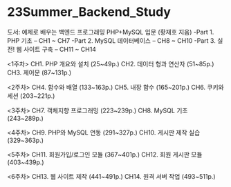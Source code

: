 # 23Summer_Backend_Study

도서: 예제로 배우는 백엔드 프로그래밍 PHP+MySQL 입문 (황재호 지음)
-Part 1. PHP 기초 – CH1 ~ CH7
-Part 2. MySQL 데이터베이스 – CH8 ~ CH10
-Part 3. 실전! 웹 사이트 구축 – CH11 ~ CH14

<1주차>
CH1. PHP 개요와 설치 (25~49p.) 
CH2. 데이터 형과 연산자 (51~85p.) 
CH3. 제어문 (87~131p.) 

<2주차>
CH4. 함수와 배열 (133~163p.)
CH5. 내장 함수 (165~201p.) 
CH6. 쿠키와 세션 (203~221p.) 

<3주차>
CH7. 객체지향 프로그래밍 (223~239p.) 
CH8. MySQL 기초 (243~289p.) 

<4주차>
CH9. PHP와 MySQL 연동 (291~327p.) 
CH10. 게시판 제작 실습 (329~363p.) 

<5주차>
CH11. 회원가입/로그인 모듈 (367~401p.) 
CH12. 회원 게시판 모듈 (403~439p.) 

<6주차>
CH13. 웹 사이트 제작 (441~491p.)
CH14. 원격 서버 작업 (493~511p.) 
